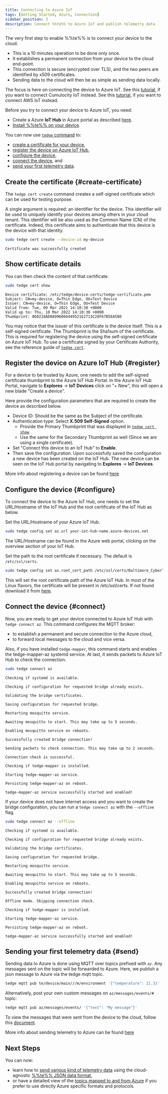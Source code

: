 ```yaml
---
title: Connecting to Azure IoT
tags: [Getting Started, Azure, Connection]
sidebar_position: 3
description: Connect %%te%% to Azure IoT and publish telemetry data
---
```


The very first step to enable %%te%% is to connect your device to the cloud.
* This is a 10 minutes operation to be done only once.
* It establishes a permanent connection from your device to the cloud end-point.
* This connection is secure (encrypted over TLS), and the two peers are identified by x509 certificates.
* Sending data to the cloud will then be as simple as sending data locally.

The focus is here on connecting the device to Azure IoT.
See this [tutorial](connect-c8y.md), if you want to connect Cumulocity IoT instead.
See this [tutorial](connect-aws.md), if you want to connect AWS IoT instead.

Before you try to connect your device to Azure IoT, you need:
* Create a Azure **IoT Hub** in Azure portal as described [here](https://docs.microsoft.com/en-us/azure/iot-hub/iot-hub-create-through-portal).
* [Install %%te%% on your device](../install/index.md).

You can now use [`tedge` command](../references/cli/index.md) to:
* [create a certificate for your device](#create-certificate),
* [register the device on Azure IoT Hub](#register),
* [configure the device](#configure),
* [connect the device](#connect), and
* [send your first telemetry data](#send).

## Create the certificate {#create-certificate}

The `tedge cert create` command creates a self-signed certificate which can be used for testing purpose.

A single argument is required: an identifier for the device.
This identifier will be used to uniquely identify your devices among others in your cloud tenant.
This identifier will be also used as the Common Name (CN) of the certificate.
Indeed, this certificate aims to authenticate that this device is the device with that identity.

```sh
sudo tedge cert create --device-id my-device
```

```text title="Output"
Certificate was successfully created
```

## Show certificate details

You can then check the content of that certificate.

```sh
sudo tedge cert show
```

```text title="Output"
Device certificate: /etc/tedge/device-certs/tedge-certificate.pem
Subject: CN=my-device, O=Thin Edge, OU=Test Device
Issuer: CN=my-device, O=Thin Edge, OU=Test Device
Valid from: Tue, 09 Mar 2021 14:10:30 +0000
Valid up to: Thu, 10 Mar 2022 14:10:30 +0000
Thumbprint: 860218AD0A996004449521E2713C28F67B5EA580
```

You may notice that the issuer of this certificate is the device itself.
This is a self-signed certificate.
The Thumbprint is the Sha1sum of the certificate. This is required for registering the
device using the self-signed certificate on Azure IoT Hub.
To use a certificate signed by your Certificate Authority,
see the reference guide of [`tedge cert`](../references/cli/tedge-cert.md).

## Register the device on Azure IoT Hub {#register}

For a device to be trusted by Azure, one needs to add the self-signed certificate thumbprint to the Azure IoT Hub Portal.
In the Azure IoT Hub Portal, navigate to **Explores** &rarr; **IoT Devices** click on "+ New", this will open a new blade "Create a device".

Here provide the configuration parameters that are required to create the device as described below.
* Device ID: Should be the same as the Subject of the certificate.
* Authentication type: Select **X.509 Self-Signed** option.
    * Provide the Primary Thumbprint that was displayed in [`tedge cert show`](connect-azure.md#show-certificate-details).
    * Use the same for the Secondary Thumbprint as well (Since we are using a single certificate).
* Set "Connect this device to an IoT Hub" to **Enable**.
* Then save the configuration.
Upon successfully saved the configuration a new device has been created on the IoT Hub.
The new device can be seen on the IoT Hub portal by navigating to **Explores** &rarr; **IoT Devices**.

More info about registering a device can be found [here](https://docs.microsoft.com/en-us/azure/iot-edge/how-to-authenticate-downstream-device?view=iotedge-2018-06)

## Configure the device {#configure}

To connect the device to the Azure IoT Hub, one needs to set the URL/Hostname of the IoT Hub and the root certificate of the IoT Hub as below.

Set the URL/Hostname of your Azure IoT Hub.

```sh
sudo tedge config set az.url your-iot-hub-name.azure-devices.net
```

The URL/Hostname can be found in the Azure web portal, clicking on the overview section of your IoT Hub.

Set the path to the root certificate if necessary. The default is `/etc/ssl/certs`.

```sh
sudo tedge config set az.root_cert_path /etc/ssl/certs/Baltimore_CyberTrust_Root.pem
```

This will set the root certificate path of the Azure IoT Hub.
In most of the Linux flavors, the certificate will be present in /etc/ssl/certs. If not found download it from [here](https://www.digicert.com/kb/digicert-root-certificates.htm).

## Connect the device {#connect}

Now, you are ready to get your device connected to Azure IoT Hub with `tedge connect az`.
This command configures the MQTT broker:
* to establish a permanent and secure connection to the Azure cloud,
* to forward local messages to the cloud and vice versa.

Also, if you have installed `tedge-mapper`, this command starts and enables the tedge-mapper-az systemd service.
At last, it sends packets to Azure IoT Hub to check the connection.

```sh
sudo tedge connect az
```

```text title="Output"
Checking if systemd is available.

Checking if configuration for requested bridge already exists.

Validating the bridge certificates.

Saving configuration for requested bridge.

Restarting mosquitto service.

Awaiting mosquitto to start. This may take up to 5 seconds.

Enabling mosquitto service on reboots.

Successfully created bridge connection!

Sending packets to check connection. This may take up to 2 seconds.

Connection check is successful.

Checking if tedge-mapper is installed.

Starting tedge-mapper-az service.

Persisting tedge-mapper-az on reboot.

tedge-mapper-az service successfully started and enabled!
```

If your device does not have internet access and you want to create the bridge configuration, you can run a `tedge connect az` with the `--offline` flag.

```sh
sudo tedge connect az --offline
```

```text title="Output"
Checking if systemd is available.

Checking if configuration for requested bridge already exists.

Validating the bridge certificates.

Saving configuration for requested bridge.

Restarting mosquitto service.

Awaiting mosquitto to start. This may take up to 5 seconds.

Enabling mosquitto service on reboots.

Successfully created bridge connection!

Offline mode. Skipping connection check.

Checking if tedge-mapper is installed.

Starting tedge-mapper-az service.

Persisting tedge-mapper-az on reboot.

tedge-mapper-az service successfully started and enabled!
```

## Sending your first telemetry data {#send}

Sending data to Azure is done using MQTT over topics prefixed with `az`.
Any messages sent on the topic will be forwarded to Azure.
Here, we publish a json message to Azure via the tedge mqtt topic.

```sh te2mqtt formats=v1
tedge mqtt pub te/device/main///m/environment '{"temperature": 21.3}'
```

Alternatively, post your own custom messages on `az/messages/events/#` topic:

```sh te2mqtt formats=v1
tedge mqtt pub az/messages/events/ '{"text": "My message"}'
```

To view the messages that were sent from the device to the cloud, follow this [document](https://docs.microsoft.com/en-us/azure/iot-hub/quickstart-send-telemetry-cli#create-and-monitor-a-device).

More info about sending telemetry to Azure can be found [here](https://docs.microsoft.com/en-us/azure/iot-hub/quickstart-send-telemetry-dotnet)

## Next Steps

You can now:
* learn how to [send various kind of telemetry data](send-measurements.md)
  using the cloud-agnostic [%%te%% JSON data format](../understand/thin-edge-json.md),
* or have a detailed view of the [topics mapped to and from Azure](../references/mappers/mqtt-topics.md#azure-mqtt-topics)
  if you prefer to use directly Azure specific formats and protocols.
